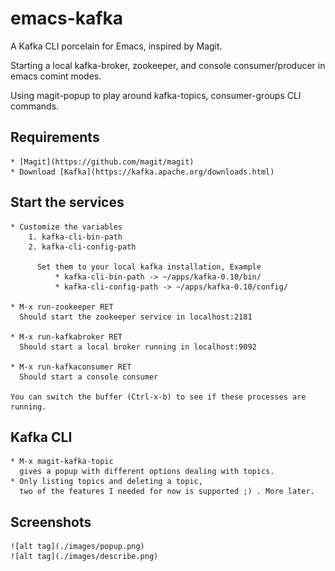 # emacs-kafka
A Kafka CLI porcelain for Emacs, inspired by Magit.

Starting a local kafka-broker, zookeeper, and console consumer/producer in emacs comint modes.

Using magit-popup to play around kafka-topics, consumer-groups CLI commands.


## Requirements
	* [Magit](https://github.com/magit/magit)
	* Download [Kafka](https://kafka.apache.org/downloads.html)

## Start the services
	* Customize the variables
		1. kafka-cli-bin-path
		2. kafka-cli-config-path

		  Set them to your local kafka installation, Example
			  * kafka-cli-bin-path -> ~/apps/kafka-0.10/bin/
			  * kafka-cli-config-path -> ~/apps/kafka-0.10/config/

	* M-x run-zookeeper RET
	  Should start the zookeeper service in localhost:2181

	* M-x run-kafkabroker RET
	  Should start a local broker running in localhost:9092

	* M-x run-kafkaconsumer RET
	  Should start a console consumer

	You can switch the buffer (Ctrl-x-b) to see if these processes are running.

## Kafka CLI
	* M-x magit-kafka-topic
	  gives a popup with different options dealing with topics.
	* Only listing topics and deleting a topic,
	  two of the features I needed for now is supported ;) . More later.
	  
	  
	  
##  Screenshots
	![alt tag](./images/popup.png)
	![alt tag](./images/describe.png)	
